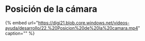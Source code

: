 # Posición de la cámara

{% embed url="https://digi21.blob.core.windows.net/videos-ayuda/desarrollo/22.%20Posicion%20de%20la%20camara.mp4" caption="" %}

